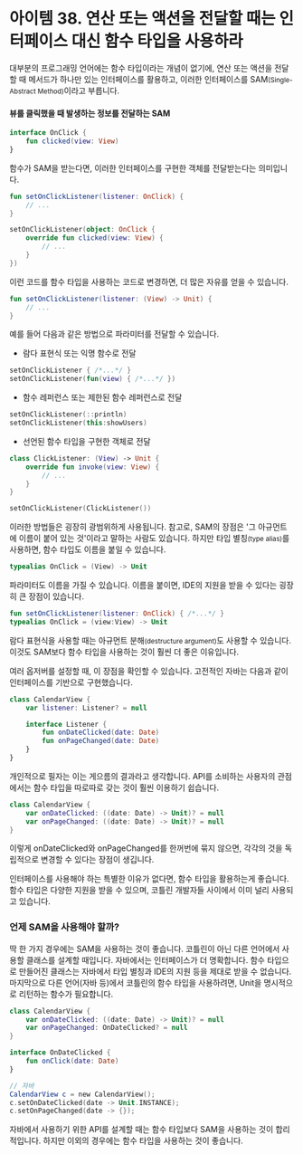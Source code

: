 # 아이템 38. 연산 또는 액션을 전달할 때는 인터페이스 대신 함수 타입을 사용하라

대부분의 프로그래밍 언어에는 함수 타입이라는 개념이 없기에, 연산 또는 액션을 전달할 때 메서드가 하나만 있는 인터페이스를 활용하고, 이러한 인터페이스를 SAM<small>(Single-Abstract Method)</small>이라고 부릅니다.

#### 뷰를 클릭했을 때 발생하는 정보를 전달하는 SAM

```kotlin
interface OnClick {
    fun clicked(view: View)
}
```

함수가 SAM을 받는다면, 이러한 인터페이스를 구현한 객체를 전달받는다는 의미입니다.

```kotlin
fun setOnClickListener(listener: OnClick) {
    // ...
} 

setOnClickListener(object: OnClick {
    override fun clicked(view: View) {
        // ...
    }
})
```

이런 코드를 함수 타입을 사용하는 코드로 변경하면, 더 많은 자유를 얻을 수 있습니다.

```kotlin
fun setOnClickListener(listener: (View) -> Unit) {
    // ...
}
```

예를 들어 다음과 같은 방법으로 파라미터를 전달할 수 있습니다.

- 람다 표현식 또는 익명 함수로 전달

```kotlin
setOnClickListener { /*...*/ }
setOnClickListener(fun(view) { /*...*/ })
```

- 함수 레퍼런스 또는 제한된 함수 레퍼런스로 전달

```kotlin
setOnClickListener(::println)
setOnClickListener(this:showUsers)
```

- 선언된 함수 타입을 구현한 객체로 전달

```kotlin
class ClickListener: (View) -> Unit {
    override fun invoke(view: View) {
        // ...
    }
}

setOnClickListener(ClickListener())
```

이러한 방법들은 굉장히 광범위하게 사용됩니다. 참고로, SAM의 장점은 '그 아규먼트에 이름이 붙어 있는 것'이라고 말하는 사람도 있습니다. 하지만 타입 별칭<small>(type alias)</small>를 사용하면, 함수 타입도 이름을 붙일 수 있습니다.

```kotlin
typealias OnClick = (View) -> Unit
```

파라미터도 이름을 가질 수 있습니다. 이름을 붙이면, IDE의 지원을 받을 수 있다는 굉장히 큰 장점이 있습니다.

```kotlin
fun setOnClickListener(listener: OnClick) { /*...*/ }
typealias OnClick = (view:View) -> Unit
```

람다 표현식을 사용할 때는 아규먼트 분해<small>(destructure argument)</small>도 사용할 수 있습니다. 이것도 SAM보다 함수 타입을 사용하는 것이 훨씬 더 좋은 이유입니다.

여러 옵저버를 설정할 때, 이 장점을 확인할 수 있습니다. 고전적인 자바는 다음과 같이 인터페이스를 기반으로 구현했습니다.

```kotlin
class CalendarView {
    var listener: Listener? = null

    interface Listener {
        fun onDateClicked(date: Date)
        fun onPageChanged(date: Date)
    }
}
```

개인적으로 필자는 이는 게으름의 결과라고 생각합니다. API를 소비하는 사용자의 관점에서는 함수 타입을 따로따로 갖는 것이 훨씬 이용하기 쉽습니다.

```kotlin
class CalendarView {
    var onDateClicked: ((date: Date) -> Unit)? = null
    var onPageChanged: ((date: Date) -> Unit)? = null
}
```

이렇게 onDateClicked와 onPageChanged를 한꺼번에 묶지 않으면, 각각의 것을 독립적으로 변경할 수 있다는 장점이 생깁니다.

인터페이스를 사용해야 하는 특별한 이유가 없다면, 함수 타입을 활용하는게 좋습니다. 함수 타입은 다양한 지원을 받을 수 있으며, 코틀린 개발자들 사이에서 이미 널리 사용되고 있습니다.

### 언제 SAM을 사용해야 할까?

딱 한 가지 경우에는 SAM을 사용하는 것이 좋습니다. 코틀린이 아닌 다른 언어에서 사용할 클래스를 설계할 때입니다. 자바에서는 인터페이스가 더 명확합니다. 함수 타입으로 만들어진 클래스는 자바에서 타입 별칭과 IDE의 지원 등을 제대로 받을 수 없습니다. 마지막으로 다른 언어(자바 등)에서 코틀린의 함수 타입을 사용하려면, Unit을 명시적으로 리턴하는 함수가 필요합니다.

```kotlin
class CalendarView {
    var onDateClicked: ((date: Date) -> Unit)? = null
    var onPageChanged: OnDateClicked? = null
}

interface OnDateClicked {
    fun onClick(date: Date)
}

// 자바
CalendarView c = new CalendarView();
c.setOnDateClicked(date -> Unit.INSTANCE);
c.setOnPageChanged(date -> {});
```

자바에서 사용하기 위한 API를 설계할 때는 함수 타입보다 SAM을 사용하는 것이 합리적입니다. 하지만 이외의 경우에는 함수 타입을 사용하는 것이 좋습니다.